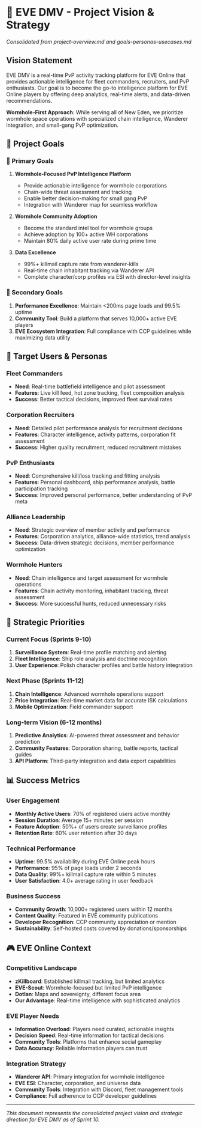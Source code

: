 # 🚀 EVE DMV - Project Vision & Strategy

*Consolidated from project-overview.md and goals-personas-usecases.md*

## Vision Statement

EVE DMV is a real-time PvP activity tracking platform for EVE Online that provides actionable intelligence for fleet commanders, recruiters, and PvP enthusiasts. Our goal is to become the go-to intelligence platform for EVE Online players by offering deep analytics, real-time alerts, and data-driven recommendations.

**Wormhole-First Approach**: While serving all of New Eden, we prioritize wormhole space operations with specialized chain intelligence, Wanderer integration, and small-gang PvP optimization.

## 🎯 Project Goals

### 🥇 Primary Goals
1. **Wormhole-Focused PvP Intelligence Platform**
   - Provide actionable intelligence for wormhole corporations
   - Chain-wide threat assessment and tracking
   - Enable better decision-making for small gang PvP
   - Integration with Wanderer map for seamless workflow

2. **Wormhole Community Adoption**
   - Become the standard intel tool for wormhole groups
   - Achieve adoption by 100+ active WH corporations
   - Maintain 80% daily active user rate during prime time

3. **Data Excellence**
   - 99%+ killmail capture rate from wanderer-kills
   - Real-time chain inhabitant tracking via Wanderer API
   - Complete character/corp profiles via ESI with director-level insights

### 🥈 Secondary Goals
1. **Performance Excellence**: Maintain <200ms page loads and 99.5% uptime
2. **Community Tool**: Build a platform that serves 10,000+ active EVE players
3. **EVE Ecosystem Integration**: Full compliance with CCP guidelines while maximizing data utility

## 👥 Target Users & Personas

### Fleet Commanders
- **Need**: Real-time battlefield intelligence and pilot assessment
- **Features**: Live kill feed, hot zone tracking, fleet composition analysis
- **Success**: Better tactical decisions, improved fleet survival rates

### Corporation Recruiters
- **Need**: Detailed pilot performance analysis for recruitment decisions
- **Features**: Character intelligence, activity patterns, corporation fit assessment
- **Success**: Higher quality recruitment, reduced recruitment mistakes

### PvP Enthusiasts
- **Need**: Comprehensive kill/loss tracking and fitting analysis
- **Features**: Personal dashboard, ship performance analysis, battle participation tracking
- **Success**: Improved personal performance, better understanding of PvP meta

### Alliance Leadership
- **Need**: Strategic overview of member activity and performance
- **Features**: Corporation analytics, alliance-wide statistics, trend analysis
- **Success**: Data-driven strategic decisions, member performance optimization

### Wormhole Hunters
- **Need**: Chain intelligence and target assessment for wormhole operations
- **Features**: Chain activity monitoring, inhabitant tracking, threat assessment
- **Success**: More successful hunts, reduced unnecessary risks

## 🎯 Strategic Priorities

### Current Focus (Sprints 9-10)
1. **Surveillance System**: Real-time profile matching and alerting
2. **Fleet Intelligence**: Ship role analysis and doctrine recognition
3. **User Experience**: Polish character profiles and battle history integration

### Next Phase (Sprints 11-12)
1. **Chain Intelligence**: Advanced wormhole operations support
2. **Price Integration**: Real-time market data for accurate ISK calculations
3. **Mobile Optimization**: Field commander support

### Long-term Vision (6-12 months)
1. **Predictive Analytics**: AI-powered threat assessment and behavior prediction
2. **Community Features**: Corporation sharing, battle reports, tactical guides
3. **API Platform**: Third-party integration and data export capabilities

## 📊 Success Metrics

### User Engagement
- **Monthly Active Users**: 70% of registered users active monthly
- **Session Duration**: Average 15+ minutes per session
- **Feature Adoption**: 50%+ of users create surveillance profiles
- **Retention Rate**: 60% user retention after 30 days

### Technical Performance
- **Uptime**: 99.5% availability during EVE Online peak hours
- **Performance**: 95% of page loads under 2 seconds
- **Data Quality**: 99%+ killmail capture rate within 5 minutes
- **User Satisfaction**: 4.0+ average rating in user feedback

### Business Success
- **Community Growth**: 10,000+ registered users within 12 months
- **Content Quality**: Featured in EVE community publications
- **Developer Recognition**: CCP community appreciation or mention
- **Sustainability**: Self-hosted costs covered by donations/sponsorships

## 🎮 EVE Online Context

### Competitive Landscape
- **zKillboard**: Established killmail tracking, but limited analytics
- **EVE-Scout**: Wormhole-focused but limited PvP intelligence
- **Dotlan**: Maps and sovereignty, different focus area
- **Our Advantage**: Real-time intelligence with sophisticated analytics

### EVE Player Needs
- **Information Overload**: Players need curated, actionable insights
- **Decision Speed**: Real-time information for tactical decisions
- **Community Tools**: Platforms that enhance social gameplay
- **Data Accuracy**: Reliable information players can trust

### Integration Strategy
- **Wanderer API**: Primary integration for wormhole intelligence
- **EVE ESI**: Character, corporation, and universe data
- **Community Tools**: Integration with Discord, fleet management tools
- **Compliance**: Full adherence to CCP developer guidelines

---

*This document represents the consolidated project vision and strategic direction for EVE DMV as of Sprint 10.*